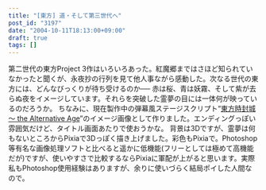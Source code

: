 ```yaml
---
title: "[東方] 道・そして第三世代へ"
post_id: "3197"
date: "2004-10-11T18:13:00+09:00"
draft: true
tags: []
---
```



第二世代の東方Project 3作はいろいろあった。紅魔郷まではさほど知られていなかったと聞くが、永夜抄の行列を見て他人事ながら感動した。次なる世代の東方には、どんなびっくりが待ち受けるのか── 赤は桜、青は妖霧、そして紫が去らぬ夜をイメージしています。それらを突破した霊夢の目には一体何が映っているのだろうか。  ちなみに、現在製作中の弾幕風ステージスクリプト“[東方時封城 ～ the Alternative Age](!/thA/)”のイメージ画像として作りました。エンディングっぽい雰囲気だけど、タイトル画面あたりで使おうかな。 背景は3Dですが、霊夢は何もないところからPixiaで3Dっぽく描き上げました。彩色もPixiaで。Photoshop等有名な画像処理ソフトと比べると遥かに低機能(フリーとしては極めて高機能だが)ですが、使いやすさで比較するならPixiaに軍配が上がると思います。実際私もPhotoshop使用経験はありますが、余りに使いづらく結局ポイした人間なので。
